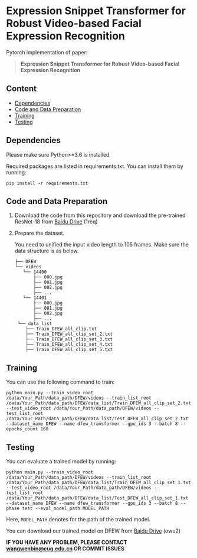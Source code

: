 # Expression Snippet Transformer for Robust Video-based Facial Expression Recognition

Pytorch implementation of paper: 

> **Expression Snippet Transformer for Robust Video-based Facial Expression Recognition**

## Content

- [Dependencies](#dependencies)
- [Code and Data Preparation](#code-and-data-preparation)
- [Training](#training)
- [Testing](#testing)

## Dependencies

Please make sure Python>=3.6 is installed

Required packages are listed in requirements.txt. You can install them by running:

```
pip install -r requirements.txt
```

## Code and Data Preparation

1. Download the code from this repository and download  the pre-trained ResNet-18 from [Baidu Drive](https://pan.baidu.com/s/1lnO1alaaP23NlZcPyNOhgg) (1req)

2. Prepare the dataset.

   You need to unified the input video length to 105 frames. Make sure the data structure is as below.

   ```
   ├── DFEW
   └── videos
      └── 14400
          ├── 000.jpg
          ├── 001.jpg
          ├── 002.jpg
          ├── ...
      └── 14401
          ├── 000.jpg
          ├── 001.jpg
          ├── 002.jpg
          ├── ...
    └── data_list
       ├── Train_DFEW_all_clip.txt
       ├── Train_DFEW_all_clip_set_2.txt
       ├── Train_DFEW_all_clip_set_3.txt
       ├── Train_DFEW_all_clip_set_4.txt
       ├── Train_DFEW_all_clip_set_5.txt
   ```

## Training

You can use the following command to train:

```
python main.py --train_video_root /data/Your_Path/data_path/DFEW/videos --train_list_root /data/Your_Path/data_path/DFEW/data_list/Train_DFEW_all_clip_set_2.txt --test_video_root /data/Your_Path/data_path/DFEW/videos --test_list_root /data/Your_Path/data_path/DFEW/data_list/Test_DFEW_all_clip_set_2.txt --dataset_name DFEW --name dfew_transformer --gpu_ids 3 --batch 8 --epochs_count 160
```

## Testing

You can evaluate a trained model by running:

```
python main.py --train_video_root /data/Your_Path/data_path/DFEW/videos --train_list_root /data/Your_Path/data_path/DFEW/data_list/Train_DFEW_all_clip_set_1.txt --test_video_root /data/Your_Path/data_path/DFEW/videos --test_list_root /data/Your_Path/data_path/DFEW/data_list/Test_DFEW_all_clip_set_1.txt --dataset_name DFEW --name dfew_transformer --gpu_ids 3 --batch 8 --phase test --eval_model_path MODEL_PATH
```

Here, `MODEL_PATH` denotes for the path of the trained model.

You can download our trained model on DFEW from [Baidu Drive](https://pan.baidu.com/s/1BkZnt5IP-xcXcSiTlcuKsA) (owu2)

**IF YOU HAVE ANY PROBLEM, PLEASE CONTACT wangwenbin@cug.edu.cn OR COMMIT ISSUES**
